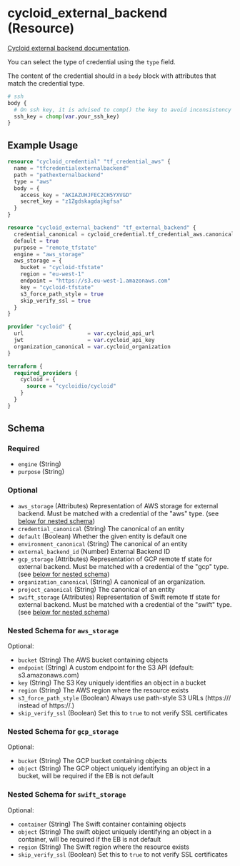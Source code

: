 # cycloid_external_backend (Resource)

[Cycloid external backend documentation](https://docs.cycloid.io/cookbook/getting-started/platform-teams/organizations/terraform-backend#set-up-a-terraform-backend).

You can select the type of credential using the `type` field.

The content of the credential should in a `body` block with attributes that match the credential type.

```tf
# ssh
body {
  # On ssh key, it is advised to comp() the key to avoid inconsistency in tf state
  ssh_key = chomp(var.your_ssh_key)
}


```

## Example Usage

```terraform
resource "cycloid_credential" "tf_credential_aws" {
  name = "tfcredentialexternalbackend"
  path = "pathexternalbackend"
  type = "aws"
  body = {
    access_key = "AKIAZUHJFEC2CH5YXVGD"
    secret_key = "z1Zgdskagdajkgfsa"
  }
}

resource "cycloid_external_backend" "tf_external_backend" {
  credential_canonical = cycloid_credential.tf_credential_aws.canonical
  default = true
  purpose = "remote_tfstate"
  engine = "aws_storage"
  aws_storage = {
    bucket = "cycloid-tfstate"
    region = "eu-west-1"
    endpoint = "https://s3.eu-west-1.amazonaws.com"
    key = "cycloid-tfstate"
    s3_force_path_style = true
    skip_verify_ssl = true
  }
}

provider "cycloid" {
  url                    = var.cycloid_api_url
  jwt                    = var.cycloid_api_key
  organization_canonical = var.cycloid_organization
}

terraform {
  required_providers {
    cycloid = {
      source = "cycloidio/cycloid"
    }
  }
}
```


<!-- schema generated by tfplugindocs -->
## Schema

### Required

- `engine` (String)
- `purpose` (String)

### Optional

- `aws_storage` (Attributes) Representation of AWS storage for external backend.
Must be matched with a credential of the "aws" type. (see [below for nested schema](#nestedatt--aws_storage))
- `credential_canonical` (String) The canonical of an entity
- `default` (Boolean) Whether the given entity is default one
- `environment_canonical` (String) The canonical of an entity
- `external_backend_id` (Number) External Backend ID
- `gcp_storage` (Attributes) Representation of GCP remote tf state for external backend.
Must be matched with a credential of the "gcp" type. (see [below for nested schema](#nestedatt--gcp_storage))
- `organization_canonical` (String) A canonical of an organization.
- `project_canonical` (String) The canonical of an entity
- `swift_storage` (Attributes) Representation of Swift remote tf state for external backend.
Must be matched with a credential of the "swift" type. (see [below for nested schema](#nestedatt--swift_storage))

<a id="nestedatt--aws_storage"></a>
### Nested Schema for `aws_storage`

Optional:

- `bucket` (String) The AWS bucket containing objects
- `endpoint` (String) A custom endpoint for the S3 API (default: s3.amazonaws.com)
- `key` (String) The S3 Key uniquely identifies an object in a bucket
- `region` (String) The AWS region where the resource exists
- `s3_force_path_style` (Boolean) Always use path-style S3 URLs (https://<HOST>/<BUCKET> instead of https://<BUCKET>.<HOST>)
- `skip_verify_ssl` (Boolean) Set this to `true` to not verify SSL certificates


<a id="nestedatt--gcp_storage"></a>
### Nested Schema for `gcp_storage`

Optional:

- `bucket` (String) The GCP bucket containing objects
- `object` (String) The GCP object uniquely identifying an object in a bucket,
will be required if the EB is not default


<a id="nestedatt--swift_storage"></a>
### Nested Schema for `swift_storage`

Optional:

- `container` (String) The Swift container containing objects
- `object` (String) The swift object uniquely identifying an object in a container,
will be required if the EB is not default
- `region` (String) The Swift region where the resource exists
- `skip_verify_ssl` (Boolean) Set this to `true` to not verify SSL certificates



